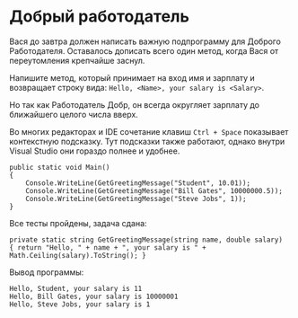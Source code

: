 # Добрый работодатель

Вася до завтра должен написать важную подпрограмму для Доброго Работодателя. Оставалось дописать всего один метод, когда Вася от переутомления крепчайше заснул.

Напишите метод, который принимает на вход имя и зарплату и возвращает строку вида: `Hello, <Name>, your salary is <Salary>`.

Но так как Работодатель Добр, он всегда округляет зарплату до ближайшего целого числа вверх.

Во многих редакторах и IDE сочетание клавиш `Ctrl + Space` показывает контекстную подсказку. Тут подсказки также работают, однако внутри Visual Studio они гораздо полнее и удобнее.

```
public static void Main()
{
	Console.WriteLine(GetGreetingMessage("Student", 10.01));
	Console.WriteLine(GetGreetingMessage("Bill Gates", 10000000.5));
	Console.WriteLine(GetGreetingMessage("Steve Jobs", 1));
}
```

Все тесты пройдены, задача сдана:
```
private static string GetGreetingMessage(string name, double salary)
{ return "Hello, " + name + ", your salary is " + Math.Ceiling(salary).ToString(); }
```

Вывод программы:
```
Hello, Student, your salary is 11
Hello, Bill Gates, your salary is 10000001
Hello, Steve Jobs, your salary is 1
```